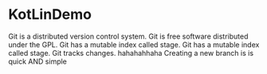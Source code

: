 # KotLinDemo
Git is a distributed version control system.
Git is free software distributed under the GPL.
Git has a mutable index called stage.
Git has a mutable index called stage.
Git tracks changes.
hahahahhaha
Creating a new branch is is quick AND simple